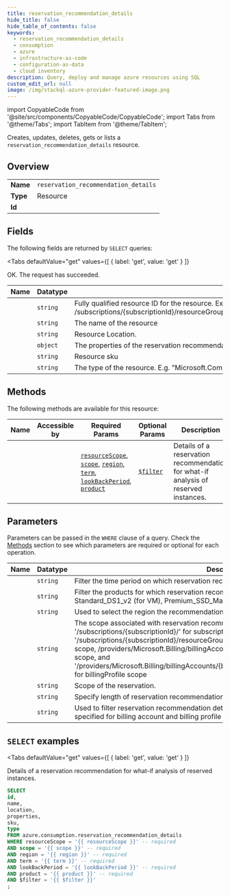 ```yaml
--- 
title: reservation_recommendation_details
hide_title: false
hide_table_of_contents: false
keywords:
  - reservation_recommendation_details
  - consumption
  - azure
  - infrastructure-as-code
  - configuration-as-data
  - cloud inventory
description: Query, deploy and manage azure resources using SQL
custom_edit_url: null
image: /img/stackql-azure-provider-featured-image.png
---
```


import CopyableCode from '@site/src/components/CopyableCode/CopyableCode';
import Tabs from '@theme/Tabs';
import TabItem from '@theme/TabItem';

Creates, updates, deletes, gets or lists a <code>reservation_recommendation_details</code> resource.

## Overview
<table><tbody>
<tr><td><b>Name</b></td><td><code>reservation_recommendation_details</code></td></tr>
<tr><td><b>Type</b></td><td>Resource</td></tr>
<tr><td><b>Id</b></td><td><CopyableCode code="azure.consumption.reservation_recommendation_details" /></td></tr>
</tbody></table>

## Fields

The following fields are returned by `SELECT` queries:

<Tabs
    defaultValue="get"
    values={[
        { label: 'get', value: 'get' }
    ]}
>
<TabItem value="get">

OK. The request has succeeded.

<table>
<thead>
    <tr>
    <th>Name</th>
    <th>Datatype</th>
    <th>Description</th>
    </tr>
</thead>
<tbody>
<tr>
    <td><CopyableCode code="id" /></td>
    <td><code>string</code></td>
    <td>Fully qualified resource ID for the resource. Ex - /subscriptions/&#123;subscriptionId&#125;/resourceGroups/&#123;resourceGroupName&#125;/providers/&#123;resourceProviderNamespace&#125;/&#123;resourceType&#125;/&#123;resourceName&#125;</td>
</tr>
<tr>
    <td><CopyableCode code="name" /></td>
    <td><code>string</code></td>
    <td>The name of the resource</td>
</tr>
<tr>
    <td><CopyableCode code="location" /></td>
    <td><code>string</code></td>
    <td>Resource Location.</td>
</tr>
<tr>
    <td><CopyableCode code="properties" /></td>
    <td><code>object</code></td>
    <td>The properties of the reservation recommendation. (title: Reservation Recommendation details properties)</td>
</tr>
<tr>
    <td><CopyableCode code="sku" /></td>
    <td><code>string</code></td>
    <td>Resource sku</td>
</tr>
<tr>
    <td><CopyableCode code="type" /></td>
    <td><code>string</code></td>
    <td>The type of the resource. E.g. "Microsoft.Compute/virtualMachines" or "Microsoft.Storage/storageAccounts"</td>
</tr>
</tbody>
</table>
</TabItem>
</Tabs>

## Methods

The following methods are available for this resource:

<table>
<thead>
    <tr>
    <th>Name</th>
    <th>Accessible by</th>
    <th>Required Params</th>
    <th>Optional Params</th>
    <th>Description</th>
    </tr>
</thead>
<tbody>
<tr>
    <td><a href="#get"><CopyableCode code="get" /></a></td>
    <td><CopyableCode code="select" /></td>
    <td><a href="#parameter-resourceScope"><code>resourceScope</code></a>, <a href="#parameter-scope"><code>scope</code></a>, <a href="#parameter-region"><code>region</code></a>, <a href="#parameter-term"><code>term</code></a>, <a href="#parameter-lookBackPeriod"><code>lookBackPeriod</code></a>, <a href="#parameter-product"><code>product</code></a></td>
    <td><a href="#parameter-$filter"><code>$filter</code></a></td>
    <td>Details of a reservation recommendation for what-if analysis of reserved instances.</td>
</tr>
</tbody>
</table>

## Parameters

Parameters can be passed in the `WHERE` clause of a query. Check the [Methods](#methods) section to see which parameters are required or optional for each operation.

<table>
<thead>
    <tr>
    <th>Name</th>
    <th>Datatype</th>
    <th>Description</th>
    </tr>
</thead>
<tbody>
<tr id="parameter-lookBackPeriod">
    <td><CopyableCode code="lookBackPeriod" /></td>
    <td><code>string</code></td>
    <td>Filter the time period on which reservation recommendation results are based.</td>
</tr>
<tr id="parameter-product">
    <td><CopyableCode code="product" /></td>
    <td><code>string</code></td>
    <td>Filter the products for which reservation recommendation results are generated. Examples: Standard_DS1_v2 (for VM), Premium_SSD_Managed_Disks_P30 (for Managed Disks)</td>
</tr>
<tr id="parameter-region">
    <td><CopyableCode code="region" /></td>
    <td><code>string</code></td>
    <td>Used to select the region the recommendation should be generated for.</td>
</tr>
<tr id="parameter-resourceScope">
    <td><CopyableCode code="resourceScope" /></td>
    <td><code>string</code></td>
    <td>The scope associated with reservation recommendation details operations. This includes '/subscriptions/&#123;subscriptionId&#125;/' for subscription scope, '/subscriptions/&#123;subscriptionId&#125;/resourceGroups/&#123;resourceGroupName&#125;' for resource group scope, /providers/Microsoft.Billing/billingAccounts/&#123;billingAccountId&#125;' for BillingAccount scope, and '/providers/Microsoft.Billing/billingAccounts/&#123;billingAccountId&#125;/billingProfiles/&#123;billingProfileId&#125;' for billingProfile scope</td>
</tr>
<tr id="parameter-scope">
    <td><CopyableCode code="scope" /></td>
    <td><code>string</code></td>
    <td>Scope of the reservation.</td>
</tr>
<tr id="parameter-term">
    <td><CopyableCode code="term" /></td>
    <td><code>string</code></td>
    <td>Specify length of reservation recommendation term.</td>
</tr>
<tr id="parameter-$filter">
    <td><CopyableCode code="$filter" /></td>
    <td><code>string</code></td>
    <td>Used to filter reservation recommendation details by: properties/subscriptionId can be specified for billing account and billing profile paths.</td>
</tr>
</tbody>
</table>

## `SELECT` examples

<Tabs
    defaultValue="get"
    values={[
        { label: 'get', value: 'get' }
    ]}
>
<TabItem value="get">

Details of a reservation recommendation for what-if analysis of reserved instances.

```sql
SELECT
id,
name,
location,
properties,
sku,
type
FROM azure.consumption.reservation_recommendation_details
WHERE resourceScope = '{{ resourceScope }}' -- required
AND scope = '{{ scope }}' -- required
AND region = '{{ region }}' -- required
AND term = '{{ term }}' -- required
AND lookBackPeriod = '{{ lookBackPeriod }}' -- required
AND product = '{{ product }}' -- required
AND $filter = '{{ $filter }}'
;
```
</TabItem>
</Tabs>
